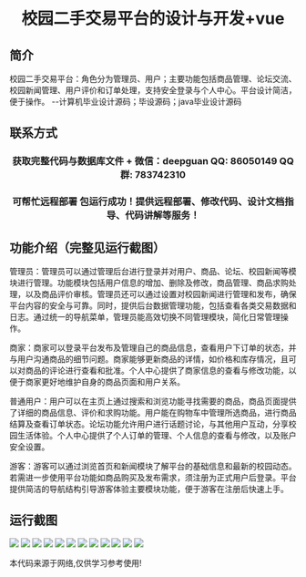 <p><h1 align="center">校园二手交易平台的设计与开发+vue</h1></p>

## 简介
校园二手交易平台：角色分为管理员、用户；主要功能包括商品管理、论坛交流、校园新闻管理、用户评价和订单处理，支持安全登录与个人中心。平台设计简洁，便于操作。    --计算机毕业设计源码；毕设源码；java毕业设计源码


## 联系方式
<p><h3 align="center">获取完整代码与数据库文件 + 微信：deepguan QQ: 86050149 QQ群: 783742310</h3></p>
<p><h3 align="center">可帮忙远程部署 包运行成功！提供远程部署、修改代码、设计文档指导、代码讲解等服务！</h3></p>

## 功能介绍（完整见运行截图）
管理员：管理员可以通过管理后台进行登录并对用户、商品、论坛、校园新闻等模块进行管理。功能模块包括用户信息的增加、删除及修改，商品管理、商品求购处理，以及商品评价审核。管理员还可以通过设置对校园新闻进行管理和发布，确保平台内容的安全与可靠。同时，提供后台数据管理功能，包括查看各类交易数据和日志。通过统一的导航菜单，管理员能高效切换不同管理模块，简化日常管理操作。

商家：商家可以登录平台发布及管理自己的商品信息，查看用户下订单的状态，并与用户沟通商品的细节问题。商家能够更新商品的详情，如价格和库存情况，且可以对商品的评论进行查看和批准。个人中心提供了商家信息的查看与修改功能，以便于商家更好地维护自身的商品页面和用户关系。

普通用户：用户可以在主页上通过搜索和浏览功能寻找需要的商品，商品页面提供了详细的商品信息、评价和求购功能。用户能在购物车中管理所选商品，进行商品结算及查看订单状态。论坛功能允许用户进行话题讨论，与其他用户互动，分享校园生活体验。个人中心提供了个人订单的管理、个人信息的查看与修改，以及账户安全设置。

游客：游客可以通过浏览首页和新闻模块了解平台的基础信息和最新的校园动态。若需进一步使用平台功能如商品购买及发布需求，须注册为正式用户后登录。平台提供简洁的导航结构引导游客体验主要模块功能，便于游客在注册后快速上手。


## 运行截图
![](img/001.jpg)
![](img/002.jpg)
![](img/003.jpg)
![](img/004.jpg)
![](img/005.jpg)
![](img/006.jpg)
![](img/007.jpg)
![](img/008.jpg)
![](img/009.jpg)
![](img/010.jpg)
![](img/011.jpg)
![](img/012.jpg)

<p>本代码来源于网络,仅供学习参考使用!</p>
